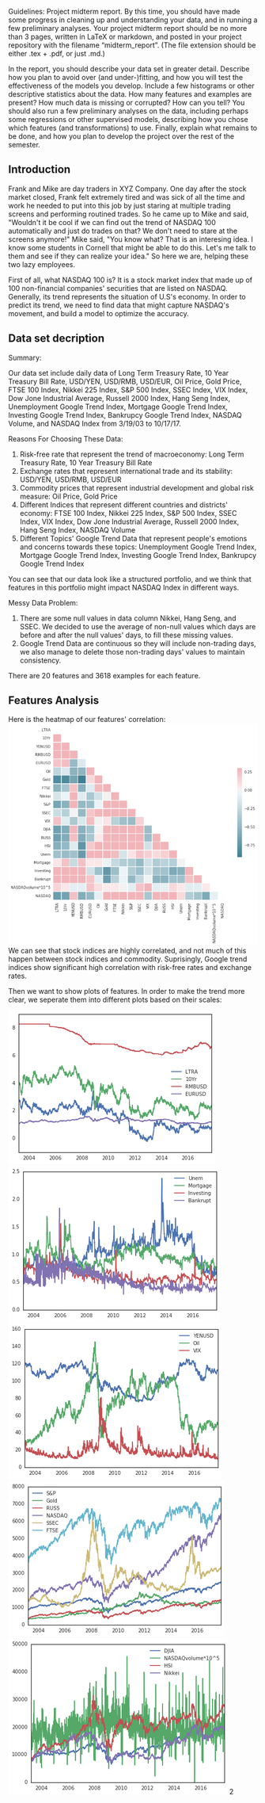 Guidelines:
Project midterm report. By this time, you should have made some progress in cleaning up and understanding your data, and in running a few preliminary analyses. Your project midterm report should be no more than 3 pages, written in LaTeX or markdown, and posted in your project repository with the filename “midterm_report”. (The file extension should be either .tex + .pdf, or just .md.)

In the report, you should describe your data set in greater detail. Describe how you plan to avoid over (and under-)fitting, and how you will test the effectiveness of the models you develop. Include a few histograms or other descriptive statistics about the data. How many features and examples are present? How much data is missing or corrupted? How can you tell? You should also run a few preliminary analyses on the data, including perhaps some regressions or other supervised models, describing how you chose which features (and transformations) to use. Finally, explain what remains to be done, and how you plan to develop the project over the rest of the semester.

## Introduction

Frank and Mike are day traders in XYZ Company. One day after the stock market closed, Frank felt extremely tired and was sick of all the time and work he needed to put into this job by just staring at multiple trading screens and performing routined trades. So he came up to Mike and said, "Wouldn't it be cool if we can find out the trend of NASDAQ 100 automatically and just do trades on that? We don't need to stare at the screens anymore!" Mike said, "You know what? That is an interesing idea. I know some students in Cornell that might be able to do this. Let's me talk to them and see if they can realize your idea." So here we are, helping these two lazy employees.

First of all, what NASDAQ 100 is? It is a stock market index that made up of 100 non-financial companies' securities that are listed on NASDAQ. Generally, its trend represents the situation of U.S's economy. In order to predict its trend, we need to find data that might capture NASDAQ's movement, and build a model to optimize the accuracy.

## Data set decription

Summary:

Our data set include daily data of Long Term Treasury Rate,	10 Year Treasury Bill Rate, USD/YEN, USD/RMB, USD/EUR, Oil Price, Gold Price, FTSE 100 Index, Nikkei 225 Index, S&P 500 Index, SSEC Index, VIX Index, Dow Jone Industrial Average, Russell 2000 Index, Hang Seng Index, Unemployment Google Trend Index, Mortgage Google Trend Index, Investing Google Trend Index, Bankrupcy Google Trend Index, NASDAQ Volume, and NASDAQ Index from 3/19/03 to 10/17/17.

Reasons For Choosing These Data:

1. Risk-free rate that represent the trend of macroeconomy: Long Term Treasury Rate,	10 Year Treasury Bill Rate
2. Exchange rates that represent international trade and its stability: USD/YEN, USD/RMB, USD/EUR
3. Commodity prices that represent industrial development and global risk measure: Oil Price, Gold Price
4. Different Indices that represent different countries and districts' economy: FTSE 100 Index, Nikkei 225 Index, S&P 500 Index,  SSEC Index, VIX Index, Dow Jone Industrial Average, Russell 2000 Index, Hang Seng Index, NASDAQ Volume
5. Different Topics' Google Trend Data that represent people's emotions and concerns towards these topics: Unemployment Google Trend Index, Mortgage Google Trend Index, Investing Google Trend Index, Bankrupcy Google Trend Index

You can see that our data look like a structured portfolio, and we think that features in this portfolio might impact NASDAQ Index in different ways. 

Messy Data Problem: 
1. There are some null values in data column Nikkei, Hang Seng, and SSEC. We decided to use the average of non-null values which days are before and after the null values' days, to fill these missing values.
2. Google Trend Data are continuous so they will include non-trading days, we also manage to delete those non-trading days' values to maintain consistency.

There are 20 features and 3618 examples for each feature.

## Features Analysis

Here is the heatmap of our features' correlation:
![plot](plot/corr.jpg)
We can see that stock indices are highly correlated, and not much of this happen between stock indices and commodity. Suprisingly, Google trend indices show significant high correlation with risk-free rates and exchange rates.

Then we want to show plots of features. In order to make the trend more clear, we seperate them into different plots based on their scales:

![plot](plot/index1.jpg)![plot](plot/index2.jpg)![plot](plot/index3.jpg)![plot](plot/index4.jpg)![plot](plot/index5.jpg)
2
